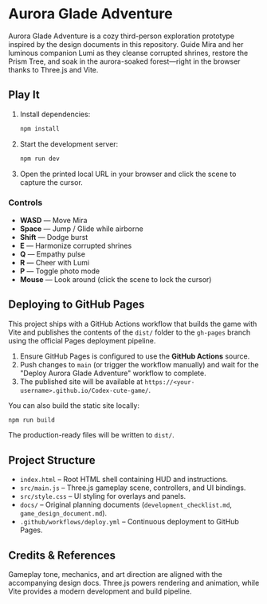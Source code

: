 # Aurora Glade Adventure

Aurora Glade Adventure is a cozy third-person exploration prototype inspired by the design documents in this repository. Guide Mira and her luminous companion Lumi as they cleanse corrupted shrines, restore the Prism Tree, and soak in the aurora-soaked forest—right in the browser thanks to Three.js and Vite.

## Play It

1. Install dependencies:
   ```bash
   npm install
   ```
2. Start the development server:
   ```bash
   npm run dev
   ```
3. Open the printed local URL in your browser and click the scene to capture the cursor.

### Controls
- **WASD** — Move Mira
- **Space** — Jump / Glide while airborne
- **Shift** — Dodge burst
- **E** — Harmonize corrupted shrines
- **Q** — Empathy pulse
- **R** — Cheer with Lumi
- **P** — Toggle photo mode
- **Mouse** — Look around (click the scene to lock the cursor)

## Deploying to GitHub Pages

This project ships with a GitHub Actions workflow that builds the game with Vite and publishes the contents of the `dist/` folder to the `gh-pages` branch using the official Pages deployment pipeline.

1. Ensure GitHub Pages is configured to use the **GitHub Actions** source.
2. Push changes to `main` (or trigger the workflow manually) and wait for the "Deploy Aurora Glade Adventure" workflow to complete.
3. The published site will be available at `https://<your-username>.github.io/Codex-cute-game/`.

You can also build the static site locally:

```bash
npm run build
```

The production-ready files will be written to `dist/`.

## Project Structure

- `index.html` – Root HTML shell containing HUD and instructions.
- `src/main.js` – Three.js gameplay scene, controllers, and UI bindings.
- `src/style.css` – UI styling for overlays and panels.
- `docs/` – Original planning documents (`development_checklist.md`, `game_design_document.md`).
- `.github/workflows/deploy.yml` – Continuous deployment to GitHub Pages.

## Credits & References

Gameplay tone, mechanics, and art direction are aligned with the accompanying design docs. Three.js powers rendering and animation, while Vite provides a modern development and build pipeline.
